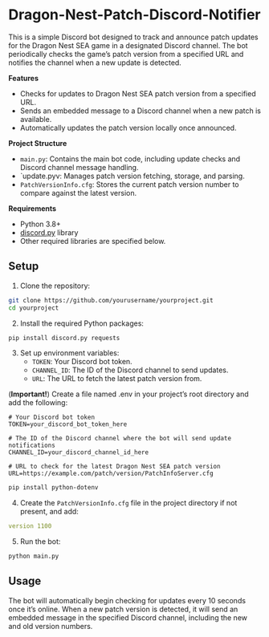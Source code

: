 # Dragon-Nest-Patch-Discord-Notifier

This is a simple Discord bot designed to track and announce patch updates for the Dragon Nest SEA game in a designated Discord channel. The bot periodically checks the game’s patch version from a specified URL and notifies the channel when a new update is detected.

**Features**
- Checks for updates to Dragon Nest SEA patch version from a specified URL.
- Sends an embedded message to a Discord channel when a new patch is available.
- Automatically updates the patch version locally once announced.

**Project Structure**
- `main.py`: Contains the main bot code, including update checks and Discord channel message handling.
- `update.pyv: Manages patch version fetching, storage, and parsing.
- `PatchVersionInfo.cfg`: Stores the current patch version number to compare against the latest version.

**Requirements**
- Python 3.8+
- [discord.py](https://discordpy.readthedocs.io/) library
- Other required libraries are specified below.
## Setup

1. Clone the repository:
```bash
git clone https://github.com/yourusername/yourproject.git
cd yourproject
```

2. Install the required Python packages:
```bash
pip install discord.py requests
```

3. Set up environment variables:
     - `TOKEN`: Your Discord bot token.
     - `CHANNEL_ID`: The ID of the Discord channel to send updates.
     - `URL`: The URL to fetch the latest patch version from.
       
(**Important!**) Create a file named .env in your project’s root directory and add the following:
```env
# Your Discord bot token
TOKEN=your_discord_bot_token_here

# The ID of the Discord channel where the bot will send update notifications
CHANNEL_ID=your_discord_channel_id_here

# URL to check for the latest Dragon Nest SEA patch version
URL=https://example.com/patch/version/PatchInfoServer.cfg
```
```bash
pip install python-dotenv
```

4. Create the `PatchVersionInfo.cfg` file in the project directory if not present, and add:
```yaml
version 1100
```

5. Run the bot:
```bash
python main.py
```
## Usage

The bot will automatically begin checking for updates every 10 seconds once it’s online. When a new patch version is detected, it will send an embedded message in the specified Discord channel, including the new and old version numbers.
